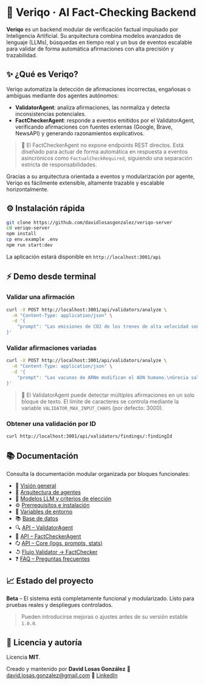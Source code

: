 # 🧠 Veriqo · AI Fact‑Checking Backend

**Veriqo** es un backend modular de verificación factual impulsado por Inteligencia Artificial. Su arquitectura combina modelos avanzados de lenguaje (LLMs), búsquedas en tiempo real y un bus de eventos escalable para validar de forma automática afirmaciones con alta precisión y trazabilidad.

## ✨ ¿Qué es Veriqo?

Veriqo automatiza la detección de afirmaciones incorrectas, engañosas o ambiguas mediante dos agentes autónomos:

- **ValidatorAgent**: analiza afirmaciones, las normaliza y detecta inconsistencias potenciales.
- **FactCheckerAgent**: responde a eventos emitidos por el ValidatorAgent, verificando afirmaciones con fuentes externas (Google, Brave, NewsAPI) y generando razonamientos explicativos.

> 🧩 El FactCheckerAgent no expone endpoints REST directos. Está diseñado para actuar de forma automática en respuesta a eventos asincrónicos como `FactualCheckRequired`, siguiendo una separación estricta de responsabilidades.

Gracias a su arquitectura orientada a eventos y modularización por agente, Veriqo es fácilmente extensible, altamente trazable y escalable horizontalmente.

## ⚙️ Instalación rápida

```bash
git clone https://github.com/davidlosasgonzalez/veriqo-server
cd veriqo-server
npm install
cp env.example .env
npm run start:dev
```

La aplicación estará disponible en `http://localhost:3001/api`

## ⚡️ Demo desde terminal

### Validar una afirmación

```bash
curl -X POST http://localhost:3001/api/validators/analyze \
  -H "Content-Type: application/json" \
  -d '{
    "prompt": "Las emisiones de CO2 de los trenes de alta velocidad son mayores que las de los aviones en trayectos largos."
}'
```

### Validar afirmaciones variadas

```bash
curl -X POST http://localhost:3001/api/validators/analyze \
  -H "Content-Type: application/json" \
  -d '{
    "prompt": "Las vacunas de ARNm modifican el ADN humano.\nGrecia salió del euro en 2015.\nLa Antártida tiene reservas de litio mayores que Bolivia."
}'
```

> 🔎 El ValidatorAgent puede detectar múltiples afirmaciones en un solo bloque de texto.
> El límite de caracteres se controla mediante la variable `VALIDATOR_MAX_INPUT_CHARS` (por defecto: 3000).

### Obtener una validación por ID

```bash
curl http://localhost:3001/api/validators/findings/:findingId
```

## 📚 Documentación

Consulta la documentación modular organizada por bloques funcionales:

- 📖 [Visión general](docs/overview.md)
- 🧹 [Arquitectura de agentes](docs/architecture/agents.md)
- 🧠 [Modelos LLM y criterios de elección](docs/architecture/models-choice.md)
- ⚙️ [Prerrequisitos e instalación](docs/setup/prerequisites.md)
- 📒 [Variables de entorno](docs/setup/env-variables.md)
- 📚 [Base de datos](docs/database/database-schema.md)
- 🔍 [API – ValidatorAgent](docs/api/validators.md)
- 🧪 [API – FactCheckerAgent](docs/api/facts.md)
- 🗘️ [API – Core (logs, prompts, stats)](docs/api/core.md)
- ↺ [Flujo Validator → FactChecker](docs/flows/validation-to-factcheck.md)
- ❓ [FAQ – Preguntas frecuentes](docs/faq.md)

## 📈 Estado del proyecto

**Beta** – El sistema está completamente funcional y modularizado. Listo para pruebas reales y despliegues controlados.

> Pueden introducirse mejoras o ajustes antes de su versión estable `1.0.0`.

## 📄 Licencia y autoría

Licencia **MIT**.

Creado y mantenido por **David Losas González**
📨 [david.losas.gonzalez@gmail.com](mailto:david.losas.gonzalez@gmail.com)
🔗 [LinkedIn](https://www.linkedin.com/in/david-losas-gonzález-2ba888174)
